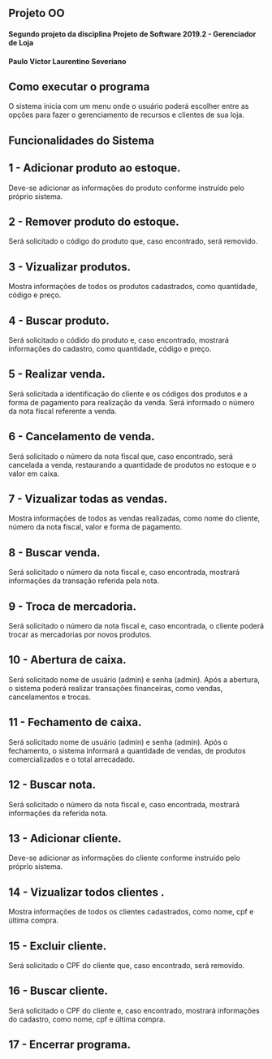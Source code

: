 ## Projeto OO
#### Segundo projeto da disciplina Projeto de Software 2019.2 - Gerenciador de Loja
#### Paulo Victor Laurentino Severiano

## Como executar o programa
O sistema inicia com um menu onde o usuário poderá escolher entre as opções para fazer o gerenciamento de recursos e clientes de sua loja.

## Funcionalidades do Sistema

## 1 - Adicionar produto ao estoque.

Deve-se adicionar as informações do produto conforme instruído pelo próprio sistema. 

## 2 - Remover produto do estoque.

Será solicitado o código do produto que, caso encontrado, será removido.

## 3 - Vizualizar produtos.

Mostra informações de todos os produtos cadastrados, como quantidade, código e preço.

## 4 - Buscar produto.

Será solicitado o códido do produto e, caso encontrado, mostrará informações do cadastro, como quantidade, código e preço.

## 5 - Realizar venda.

Será solicitada a identificação do cliente e os códigos dos produtos e a forma de pagamento para realização da venda. Será informado o número da nota fiscal referente a venda.

## 6 - Cancelamento de venda.

Será solicitado o número da nota fiscal que, caso encontrado, será cancelada a venda, restaurando a quantidade de produtos no estoque e o valor em caixa.

## 7 - Vizualizar todas as vendas.

Mostra informações de todos as vendas realizadas, como nome do cliente, número da nota fiscal, valor e forma de pagamento.

## 8 - Buscar venda.

Será solicitado o número da nota fiscal e, caso encontrada, mostrará informações da transação referida pela nota.

## 9 - Troca de mercadoria.

Será solicitado o número da nota fiscal e, caso encontrada, o cliente poderá trocar as mercadorias por novos produtos.

## 10 - Abertura de caixa.

Será solicitado nome de usuário (admin) e senha (admin). Após a abertura, o sistema poderá realizar transações financeiras, como vendas, cancelamentos e trocas.

## 11 - Fechamento de caixa.

Será solicitado nome de usuário (admin) e senha (admin). Após o fechamento, o sistema informará a quantidade de vendas, de produtos comercializados e o total arrecadado.

## 12 - Buscar nota.

Será solicitado o número da nota fiscal e, caso encontrada, mostrará informações da referida nota.

## 13 - Adicionar cliente.

Deve-se adicionar as informações do cliente conforme instruído pelo próprio sistema. 

## 14 - Vizualizar todos clientes .

Mostra informações de todos os clientes cadastrados, como nome, cpf e última compra.

## 15 - Excluir cliente.

Será solicitado o CPF do cliente que, caso encontrado, será removido.

## 16 - Buscar cliente.

Será solicitado o CPF do cliente e, caso encontrado, mostrará informações do cadastro, como nome, cpf e última compra.

## 17 - Encerrar programa.
